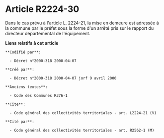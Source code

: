 # Article R2224-30

Dans le cas prévu à l'article L. 2224-21, la mise en demeure est adressée à la commune par le préfet sous la forme d'un
arrêté pris sur le rapport du directeur départemental de l'équipement.

**Liens relatifs à cet article**

	**Codifié par**:

	  - Décret n°2000-318 2000-04-07

	**Créé par**:

	  - Décret n°2000-318 2000-04-07 jorf 9 avril 2000

	**Anciens textes**:

	  - Code des Communes R376-1

	**Cite**:

	  - Code général des collectivités territoriales - art. L2224-21 (V)

	**Cité par**:

	  - Code général des collectivités territoriales - art. R2562-1 (M)
